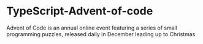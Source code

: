 # TypeScript-Advent-of-code
Advent of Code is an annual online event featuring a series of small programming puzzles, released daily in December leading up to Christmas.
